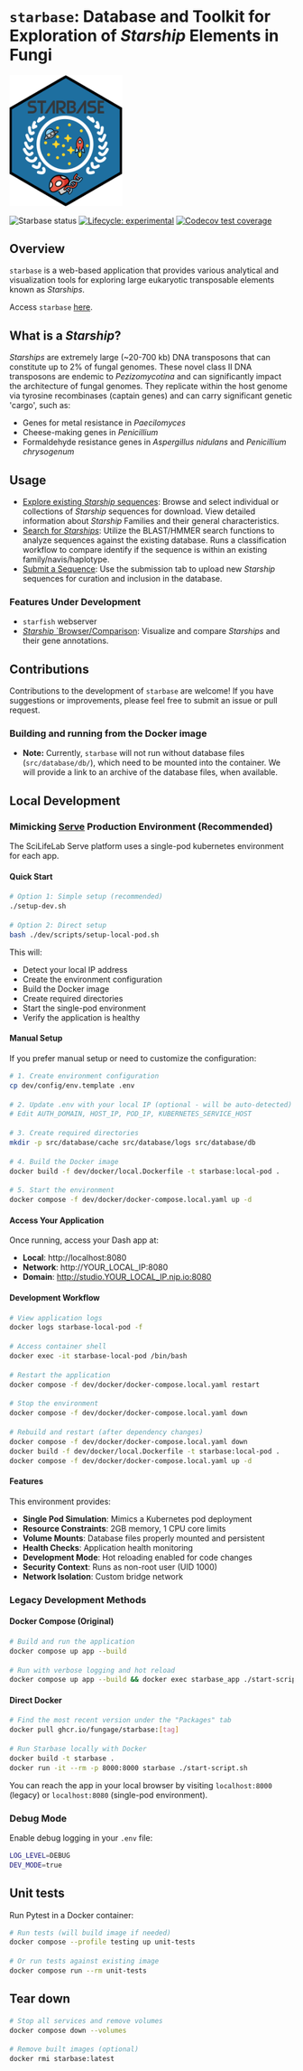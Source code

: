 # `starbase`: Database and Toolkit for Exploration of _Starship_ Elements in Fungi

<img src=assets/logos/favicon.png width=200>

<!-- badges: start -->

![Starbase status](https://img.shields.io/website?url=https%3A%2F%2Fstarbase.serve.scilifelab.se%2Fapp%2Fstarbase)
[![Lifecycle: experimental](https://img.shields.io/badge/lifecycle-experimental-orange.svg)](https://lifecycle.r-lib.org/articles/stages.html#experimental)
[![Codecov test coverage](https://codecov.io/gh/FungAGE/starbase/branch/main/graph/badge.svg)](https://app.codecov.io/gh/FungAGE/starbase?branch=main)

<!-- badges: end -->

## Overview

`starbase` is a web-based application that provides various analytical and visualization tools for exploring large eukaryotic transposable elements known as _Starships_.

Access `starbase` [here](https://starbase.serve.scilifelab.se/).

## What is a _Starship_?

_Starships_ are extremely large (~20-700 kb) DNA transposons that can constitute up to 2% of fungal genomes. These novel class II DNA transposons are endemic to _Pezizomycotina_ and can significantly impact the architecture of fungal genomes. They replicate within the host genome via tyrosine recombinases (captain genes) and can carry significant genetic 'cargo', such as:

- Genes for metal resistance in _Paecilomyces_
- Cheese-making genes in _Penicillium_
- Formaldehyde resistance genes in _Aspergillus nidulans_ and _Penicillium chrysogenum_

## Usage

- [Explore existing _Starship_ sequences](https://starbase.serve.scilifelab.se/wiki): Browse and select individual or collections of _Starship_ sequences for download. View detailed information about _Starship_ Families and their general characteristics.
- [Search for _Starships_](https://starbase.serve.scilifelab.se/blast): Utilize the BLAST/HMMER search functions to analyze sequences against the existing database. Runs a classification workflow to compare identify if the sequence is within an existing family/navis/haplotype.
- [Submit a Sequence](https://starbase.serve.scilifelab.se/submit): Use the submission tab to upload new _Starship_ sequences for curation and inclusion in the database.

### Features Under Development

- `starfish` webserver
- [_Starship_ `Browser/Comparison](https://starbase.serve.scilifelab.se/pgv): Visualize and compare _Starships_ and their gene annotations.

## Contributions

Contributions to the development of `starbase` are welcome! If you have suggestions or improvements, please feel free to submit an issue or pull request.

### Building and running from the Docker image

- **Note:** Currently, `starbase` will not run without database files (`src/database/db/`), which need to be mounted into the container. We will provide a link to an archive of the database files, when available.

## Local Development

### Mimicking [Serve](https://github.com/ScilifelabDataCentre/serve?tab=readme-ov-file#deploy-serve-for-local-development-with-docker-compose) Production Environment (Recommended)
The SciLifeLab Serve platform uses a single-pod kubernetes environment for each app.

#### Quick Start

```bash
# Option 1: Simple setup (recommended)
./setup-dev.sh

# Option 2: Direct setup
bash ./dev/scripts/setup-local-pod.sh
```

This will:
- Detect your local IP address
- Create the environment configuration
- Build the Docker image
- Create required directories
- Start the single-pod environment
- Verify the application is healthy

#### Manual Setup

If you prefer manual setup or need to customize the configuration:

```bash
# 1. Create environment configuration
cp dev/config/env.template .env

# 2. Update .env with your local IP (optional - will be auto-detected)
# Edit AUTH_DOMAIN, HOST_IP, POD_IP, KUBERNETES_SERVICE_HOST

# 3. Create required directories
mkdir -p src/database/cache src/database/logs src/database/db

# 4. Build the Docker image
docker build -f dev/docker/local.Dockerfile -t starbase:local-pod .

# 5. Start the environment
docker compose -f dev/docker/docker-compose.local.yaml up -d
```

#### Access Your Application

Once running, access your Dash app at:
- **Local**: http://localhost:8080
- **Network**: http://YOUR_LOCAL_IP:8080
- **Domain**: http://studio.YOUR_LOCAL_IP.nip.io:8080

#### Development Workflow

```bash
# View application logs
docker logs starbase-local-pod -f

# Access container shell
docker exec -it starbase-local-pod /bin/bash

# Restart the application
docker compose -f dev/docker/docker-compose.local.yaml restart

# Stop the environment
docker compose -f dev/docker/docker-compose.local.yaml down

# Rebuild and restart (after dependency changes)
docker compose -f dev/docker/docker-compose.local.yaml down
docker build -f dev/docker/local.Dockerfile -t starbase:local-pod .
docker compose -f dev/docker/docker-compose.local.yaml up -d
```

#### Features

This environment provides:
- **Single Pod Simulation**: Mimics a Kubernetes pod deployment
- **Resource Constraints**: 2GB memory, 1 CPU core limits
- **Volume Mounts**: Database files properly mounted and persistent
- **Health Checks**: Application health monitoring
- **Development Mode**: Hot reloading enabled for code changes
- **Security Context**: Runs as non-root user (UID 1000)
- **Network Isolation**: Custom bridge network

### Legacy Development Methods

#### Docker Compose (Original)

```bash
# Build and run the application
docker compose up app --build

# Run with verbose logging and hot reload
docker compose up app --build && docker exec starbase_app ./start-script.sh --dev
```

#### Direct Docker

```bash
# Find the most recent version under the "Packages" tab
docker pull ghcr.io/fungage/starbase:[tag]

# Run Starbase locally with Docker
docker build -t starbase .
docker run -it --rm -p 8000:8000 starbase ./start-script.sh
```

You can reach the app in your local browser by visiting `localhost:8000` (legacy) or `localhost:8080` (single-pod environment).

### Debug Mode

Enable debug logging in your `.env` file:
```bash
LOG_LEVEL=DEBUG
DEV_MODE=true
```

## Unit tests

Run Pytest in a Docker container:

```bash
# Run tests (will build image if needed)
docker compose --profile testing up unit-tests

# Or run tests against existing image
docker compose run --rm unit-tests
```

## Tear down

```bash
# Stop all services and remove volumes
docker compose down --volumes

# Remove built images (optional)
docker rmi starbase:latest
```